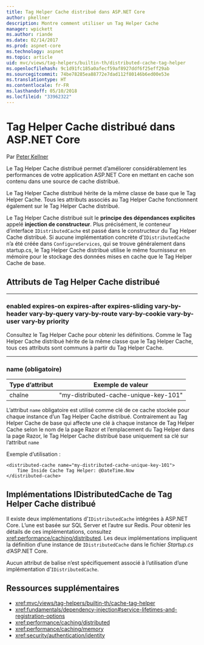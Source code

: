 ```yaml
---
title: Tag Helper Cache distribué dans ASP.NET Core
author: pkellner
description: Montre comment utiliser un Tag Helper Cache
manager: wpickett
ms.author: riande
ms.date: 02/14/2017
ms.prod: aspnet-core
ms.technology: aspnet
ms.topic: article
uid: mvc/views/tag-helpers/builtin-th/distributed-cache-tag-helper
ms.openlocfilehash: 9c1d91fc185a0afecf59af8927ddf6f25eff29ab
ms.sourcegitcommit: 74be78285ea88772e7dad112f80146b6ed00e53e
ms.translationtype: HT
ms.contentlocale: fr-FR
ms.lasthandoff: 05/10/2018
ms.locfileid: "33962322"
---
```

# <a name="distributed-cache-tag-helper-in-aspnet-core"></a>Tag Helper Cache distribué dans ASP.NET Core

Par [Peter Kellner](http://peterkellner.net) 

Le Tag Helper Cache distribué permet d’améliorer considérablement les performances de votre application ASP.NET Core en mettant en cache son contenu dans une source de cache distribué.

Le Tag Helper Cache distribué hérite de la même classe de base que le Tag Helper Cache. Tous les attributs associés au Tag Helper Cache fonctionnent également sur le Tag Helper Cache distribué.

Le Tag Helper Cache distribué suit le **principe des dépendances explicites** appelé **injection de constructeur**. Plus précisément, le conteneur d’interface `IDistributedCache` est passé dans le constructeur du Tag Helper Cache distribué. Si aucune implémentation concrète d’`IDistributedCache` n’a été créée dans `ConfigureServices`, qui se trouve généralement dans startup.cs, le Tag Helper Cache distribué utilise le même fournisseur en mémoire pour le stockage des données mises en cache que le Tag Helper Cache de base.

## <a name="distributed-cache-tag-helper-attributes"></a>Attributs de Tag Helper Cache distribué

- - -

### <a name="enabled-expires-on-expires-after-expires-sliding-vary-by-header-vary-by-query-vary-by-route-vary-by-cookie-vary-by-user-vary-by-priority"></a>enabled expires-on expires-after expires-sliding vary-by-header vary-by-query vary-by-route vary-by-cookie vary-by-user vary-by priority

Consultez le Tag Helper Cache pour obtenir les définitions. Comme le Tag Helper Cache distribué hérite de la même classe que le Tag Helper Cache, tous ces attributs sont communs à partir du Tag Helper Cache.

- - -

### <a name="name-required"></a>name (obligatoire)

| Type d’attribut    | Exemple de valeur     |
|----------------   |----------------   |
| chaîne    | "my-distributed-cache-unique-key-101"     |

L’attribut `name` obligatoire est utilisé comme clé de ce cache stockée pour chaque instance d’un Tag Helper Cache distribué. Contrairement au Tag Helper Cache de base qui affecte une clé à chaque instance de Tag Helper Cache selon le nom de la page Razor et l’emplacement du Tag Helper dans la page Razor, le Tag Helper Cache distribué base uniquement sa clé sur l’attribut `name`

Exemple d’utilisation :

```cshtml
<distributed-cache name="my-distributed-cache-unique-key-101">
    Time Inside Cache Tag Helper: @DateTime.Now
</distributed-cache>
```

## <a name="distributed-cache-tag-helper-idistributedcache-implementations"></a>Implémentations IDistributedCache de Tag Helper Cache distribué

Il existe deux implémentations d’`IDistributedCache` intégrées à ASP.NET Core. L’une est basée sur SQL Server et l’autre sur Redis. Pour obtenir les détails de ces implémentations, consultez <xref:performance/caching/distributed>. Les deux implémentations impliquent la définition d’une instance de `IDistributedCache` dans le fichier *Startup.cs* d’ASP.NET Core.

Aucun attribut de balise n’est spécifiquement associé à l’utilisation d’une implémentation d’`IDistributedCache`.

## <a name="additional-resources"></a>Ressources supplémentaires

* <xref:mvc/views/tag-helpers/builtin-th/cache-tag-helper>
* <xref:fundamentals/dependency-injection#service-lifetimes-and-registration-options>
* <xref:performance/caching/distributed>
* <xref:performance/caching/memory>
* <xref:security/authentication/identity>
